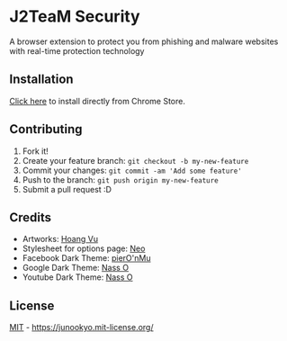 # J2TeaM Security
A browser extension to protect you from phishing and malware websites with real-time protection technology

## Installation

[Click here](https://chrome.google.com/webstore/detail/hmlcjjclebjnfohgmgikjfnbmfkigocc?utm_source=github) to install directly from Chrome Store.

## Contributing

1. Fork it!
2. Create your feature branch: `git checkout -b my-new-feature`
3. Commit your changes: `git commit -am 'Add some feature'`
4. Push to the branch: `git push origin my-new-feature`
5. Submit a pull request :D

## Credits

+ Artworks: [Hoang Vu](https://www.facebook.com/hi.im.hoangvu)
+ Stylesheet for options page: [Neo](/hiendv)
+ Facebook Dark Theme: [pierO'nMu](http://userstyles.org/styles/118180)
+ Google Dark Theme: [Nass O](http://userstyles.org/styles/118959)
+ Youtube Dark Theme: [Nass O](http://userstyles.org/styles/117673)
    
## License

[MIT](LICENSE) - https://junookyo.mit-license.org/